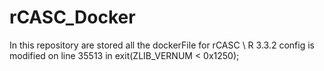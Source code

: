 # rCASC_Docker

In this repository are stored all the dockerFile for rCASC \\
R 3.3.2 config is modified on line 35513 in exit(ZLIB_VERNUM < 0x1250);

